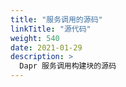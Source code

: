 ```yaml
---
title: "服务调用的源码"
linkTitle: "源代码"
weight: 540
date: 2021-01-29
description: >
  Dapr 服务调用构建块的源码
---
```




